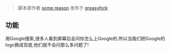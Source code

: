 > 脚本原作者 [some reason](https://greasyfork.org/zh-CN/users/210604-some-reason) 发布于 [greasyfork](https://greasyfork.org/zh-CN/scripts/372883-%E6%8A%8Agoogle%E6%90%9C%E7%B4%A2%E4%BC%AA%E8%A3%85%E6%88%90%E7%99%BE%E5%BA%A6%E6%90%9C%E7%B4%A2)

## 功能

用Google搜索,很多人看到屏幕后会问你怎么上Google的.所以当我们把Google的logo换成百度,他们就不会问那么多问题了!

